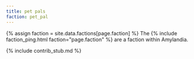 ```yaml
---
title: pet pals
faction: pet_pal
---
```


{% assign faction = site.data.factions[page.faction] %}
The {% include faction_ping.html faction="page.faction" %} are a faction within Amylandia.

{% include contrib_stub.md %}
